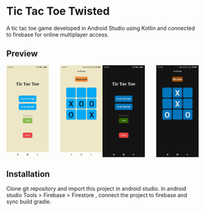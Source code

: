 # Tic Tac Toe Twisted
A tic tac toe game developed in Android Studio using Kotlin and connected to firebase for online multiplayer access.

## Preview
<link rel="stylesheet" type="text/css" href="https://cdnjs.cloudflare.com/ajax/libs/fancybox/3.5.7/jquery.fancybox.min.css">

<div style="display: flex; justify-content: space-between;">

<a href="screenshots/screenshot-1.jpg" data-fancybox="gallery" data-caption="Screenshot 1" onclick="$.fancybox.open('[data-fancybox=\'gallery\']', {loop: false}); return false;" style="margin-right: 30px;"> 
        <img src="screenshots/screenshot-1.jpg" width="200" alt="Screenshot 1">
</a>

<a href="screenshots/screenshot-2.jpg" data-fancybox="gallery" data-caption="Screenshot 2" onclick="$.fancybox.open('[data-fancybox=\'gallery\']', {loop: false}); return false;">
        <img src="screenshots/screenshot-2.jpg" width="200" alt="Screenshot 2">
</a>

<a href="screenshots/screenshot-3.jpg" data-fancybox="gallery" data-caption="Screenshot 3" onclick="$.fancybox.open('[data-fancybox=\'gallery\']', {loop: false}); return false;" style="margin-right: 30px;"> 
        <img src="screenshots/screenshot-3.jpg" width="200" alt="Screenshot 3">
</a>

<a href="screenshots/screenshot-4.jpg" data-fancybox="gallery" data-caption="Screenshot 4" onclick="$.fancybox.open('[data-fancybox=\'gallery\']', {loop: false}); return false;">
        <img src="screenshots/screenshot-4.jpg" width="200" alt="Screenshot 4">
</a>

</div>

## Installation
Clone git repository and import this project in android studio.
In android studio Tools > Firebase > Firestore , connect the project to firebase and sync build gradle.
